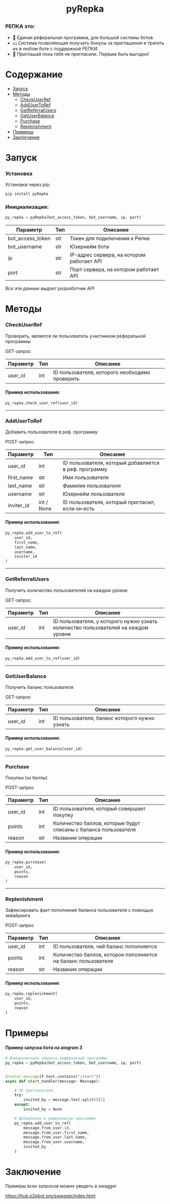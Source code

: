 # <p align="center">pyRepka</p>

### РЕПКА это:

- 🤖 Единая реферальная программа, для большой системы ботов.
- 💵 Система позволяющая получать бонусы за приглашения и тратить их в любом боте с поддержкой РЕПКИ.
- 👑 Приглашай пока тебя не пригласили. Первым быть выгодно!


# Содержание

* [Запуск](#Запуск)
* [Методы](#Методы)
    * [CheckUserRef](#CheckUserRef)
    * [AddUserToRef](#AddUserToRef)
    * [GetReferralUsers](#GetReferralUsers)
    * [GetUserBalance](#GetUserBalance)
    * [Purchase](#Purchase)
    * [Replenishment](#Replenishment)
* [Примеры](#Примеры)
* [Заключение](#Заключение)


# Запуск

### Установка

Установка через pip:

```python
pip install pyRepka
```

### Инициализация:

```python
py_repka = pyRepka(bot_access_token, bot_username, ip, port)
```

| Параметр | Тип | Описание |
|-|-|-|
| bot_access_token | str | Токен для подключения к Репке |
| bot_username | str | Юзернейм бота |
| ip | str | IP-адрес сервера, на котором работает API |
| port | str | Порт сервера, на котором работает API |

*Все эти данные выдает разработчик API*


# Методы


### CheckUserRef

Проверить, является ли пользователь участником реферальной программы

GET-запрос

| Параметр | Тип | Описание |
|-|-|-|
| user_id | int | ID пользователя, которого необходимо проверить |

#### Пример использования:

```python
py_repka.check_user_ref(user_id)
```


---


### AddUserToRef

Добавить пользователя в реф. программу

POST-запрос

| Параметр | Тип | Описание |
|-|-|-|
| user_id | int | ID пользователя, который добавляется в реф. программу |
| first_name | str | Имя пользователя |
| last_name | str | Фамилия пользователя |
| username | str | Юзернейм пользователя |
| inviter_id | int / None | ID пользователя, который пригласил, если он есть |

#### Пример использования:

```python
py_repka.add_user_to_ref(
    user_id,
    first_name,
    last_name,
    username,
    inviter_id
)
```


---


### GetReferralUsers

Получить количество пользователей на каждом уровне

GET-запрос

| Параметр | Тип | Описание |
|-|-|-|
| user_id | int | ID пользователя, у которого нужно узнать количество пользователей на каждом уровне |

#### Пример использования:

```python
py_repka.add_user_to_ref(user_id)
```


---


### GetUserBalance

Получить баланс пользователя

GET-запрос

| Параметр | Тип | Описание |
|-|-|-|
| user_id | int | ID пользователя, баланс которого нужно узнать |

#### Пример использования:

```python
py_repka.get_user_balance(user_id)
```


---


### Purchase

Покупка (за баллы)

POST-запрос

| Параметр | Тип | Описание |
|-|-|-|
| user_id | int | ID пользователя, который совершает покупку |
| points | int | Количество баллов, которые будут списаны с баланса пользователя |
| reason | str | Название операции |

#### Пример использования:

```python
py_repka.purchase(
    user_id,
    points,
    reason
)
```


---


### Replenishment

Зафиксировать факт пополнения баланса пользователя с помощью эквайринга

POST-запрос

| Параметр | Тип | Описание |
|-|-|-|
| user_id | int | ID пользователя, чей баланс пополняется |
| points | int | Количество баллов, которое пополняется на баланс пользователя |
| reason | str | Название операции |

#### Пример использования:

```python
py_repka.replenishment(
    user_id,
    points,
    reason
)
```


# Примеры

#### Пример запуска бота на aiogram 3

```python
# Инициализация объекта реферальной программы
py_repka = pyRepka(bot_access_token, bot_username, ip, port)


@router.message(F.text.contains("/start"))
async def start_handler(message: Message):

    # ID пригласителя
    try:
        invited_by = message.text.split()[1]
    except: 
        invited_by = None

    # Добавление в реферальную программу
    py_repka.add_user_to_ref(
        message.from_user.id,
        message.from_user.first_name,
        message.from_user.last_name,
        message.from_user.username,
        invited_by
    )
```



# Заключение

Примеры всех запросов можно увидеть в swagger

https://hub.p2pbot.pro/swagger/index.html